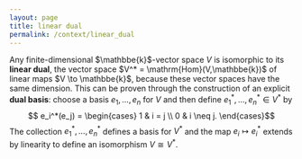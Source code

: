 ```yaml
---
layout: page
title: linear dual
permalink: /context/linear_dual
---
```

Any finite-dimensional $\mathbbe{k}$-vector space $V$ is isomorphic to its **linear dual**, the vector space $V^* = \mathrm{Hom}(V,\mathbbe{k})$ of linear maps $V \to \mathbbe{k}$, because these vector spaces have the same dimension. This can be proven through the construction of an explicit **dual basis**: choose a basis $e_1,\ldots, e_n$ for $V$ and then define $e_1^*,\ldots, e_n^* \in V^*$ by $$ e_i^*(e_j) = \begin{cases}  1 & i = j \\ 0 & i \neq j. \end{cases}$$ The collection $e_1^*,\ldots, e_n^*$ defines a basis for $V^*$ and the map $e_i \mapsto e_i^*$ extends by linearity to define an isomorphism $V \cong V^*$.
